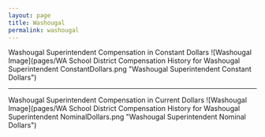 ```yaml
---
layout: page
title: Washougal
permalink: washougal
---
```



Washougal Superintendent Compensation in Constant Dollars
![Washougal Image](pages/WA School District Compensation History for Washougal Superintendent ConstantDollars.png "Washougal Superintendent Constant Dollars")
___

Washougal Superintendent Compensation in Current Dollars
![Washougal Image](pages/WA School District Compensation History for Washougal Superintendent NominalDollars.png "Washougal Superintendent Nominal Dollars")